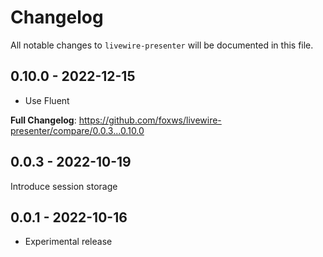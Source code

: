 # Changelog

All notable changes to `livewire-presenter` will be documented in this file.

## 0.10.0 - 2022-12-15

- Use Fluent

**Full Changelog**: https://github.com/foxws/livewire-presenter/compare/0.0.3...0.10.0

## 0.0.3 - 2022-10-19

Introduce session storage

## 0.0.1 - 2022-10-16

- Experimental release
